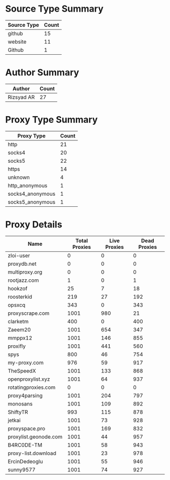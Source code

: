 # Source Type Summary

| Source Type | Count |
|-------------|-------|
| github | 15 |
| website | 11 |
| Github | 1 |


# Author Summary

| Author | Count |
|--------|-------|
| Rizsyad AR | 27 |


# Proxy Type Summary

| Proxy Type | Count |
|------------|-------|
| http | 21 |
| socks4 | 20 |
| socks5 | 22 |
| https | 14 |
| unknown | 4 |
| http_anonymous | 1 |
| socks4_anonymous | 1 |
| socks5_anonymous | 1 |


# Proxy Details

| Name | Total Proxies | Live Proxies | Dead Proxies |
|------|---------------|--------------|---------------|
| zloi-user | 0 | 0 | 0 |
| proxydb.net | 0 | 0 | 0 |
| multiproxy.org | 0 | 0 | 0 |
| rootjazz.com | 1 | 0 | 1 |
| hookzof | 25 | 7 | 18 |
| roosterkid | 219 | 27 | 192 |
| opsxcq | 343 | 0 | 343 |
| proxyscrape.com | 1001 | 980 | 21 |
| clarketm | 400 | 0 | 400 |
| Zaeem20 | 1001 | 654 | 347 |
| mmppx12 | 1001 | 146 | 855 |
| proxifly | 1001 | 441 | 560 |
| spys | 800 | 46 | 754 |
| my-proxy.com | 976 | 59 | 917 |
| TheSpeedX | 1001 | 133 | 868 |
| openproxylist.xyz | 1001 | 64 | 937 |
| rotatingproxies.com | 0 | 0 | 0 |
| proxy4parsing | 1001 | 204 | 797 |
| monosans | 1001 | 109 | 892 |
| ShiftyTR | 993 | 115 | 878 |
| jetkai | 1001 | 73 | 928 |
| proxyspace.pro | 1001 | 169 | 832 |
| proxylist.geonode.com | 1001 | 44 | 957 |
| B4RC0DE-TM | 1001 | 58 | 943 |
| proxy-list.download | 1001 | 23 | 978 |
| ErcinDedeoglu | 1001 | 55 | 946 |
| sunny9577 | 1001 | 74 | 927 |
